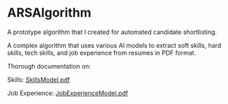 # ARSAlgorithm

A prototype algorithm that I created for automated candidate shortlisting. 

A complex algorithm that uses various AI models to extract soft skills, hard skills, tech skills, and job experience from resumes in PDF format.

Thorough documentation on:

Skills:
[SkillsModel.pdf](https://github.com/gentdimad/ARSAlgorithm/files/13270896/SkillsModel.pdf)

Job Experience:
[JobExperienceModel.pdf](https://github.com/gentdimad/ARSAlgorithm/files/13270900/JobExperienceModel.pdf)

